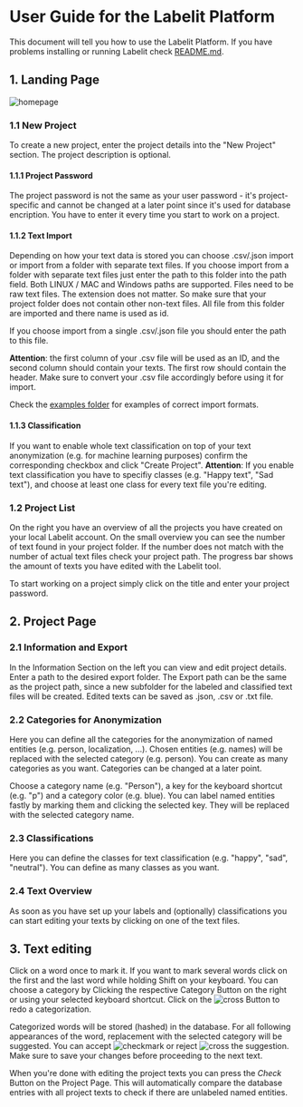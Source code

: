 # User Guide for the Labelit Platform

This document will tell you how to use the Labelit Platform. If you have problems installing or running Labelit check [README.md](https://github.com/Mirobit/Labelit/blob/master/README.md).

## 1. Landing Page

![homepage](https://user-images.githubusercontent.com/50407361/81276241-080d5c00-9053-11ea-8cba-e280278c8eac.png)

### 1.1 New Project

To create a new project, enter the project details into the "New Project" section. The project description is optional.

#### 1.1.1 Project Password

The project password is not the same as your user password - it's project-specific and cannot be changed at a later point since it's used for database encription. You have to enter it every time you start to work on a project.

#### 1.1.2 Text Import

Depending on how your text data is stored you can choose .csv/.json import or import from a folder with separate text files.
If you choose import from a folder with separate text files just enter the path to this folder into the path field. Both LINUX / MAC and Windows paths are supported. Files need to be raw text files. The extension does not matter. So make sure that your project folder does not contain other non-text files. All file from this folder are imported and there name is used as id.

If you choose import from a single .csv/.json file you should enter the path to this file.

**Attention**: the first column of your .csv file will be used as an ID, and the second column should contain your texts. The first row should contain the header. Make sure to convert your .csv file accordingly before using it for import.

Check the [examples folder](https://github.com/Mirobit/Labelit/tree/master/examples) for examples of correct import formats.

#### 1.1.3 Classification

If you want to enable whole text classification on top of your text anonymization (e.g. for machine learning purposes) confirm the corresponding checkbox and click "Create Project".
**Attention**: If you enable text classification you have to specifiy classes (e.g. "Happy text", "Sad text"), and choose at least one class for every text file you're editing.

### 1.2 Project List

On the right you have an overview of all the projects you have created on your local Labelit account. On the small overview you can see the number of text found in your project folder. If the number does not match with the number of actual text files check your project path. The progress bar shows the amount of texts you have edited with the Labelit tool.

To start working on a project simply click on the title and enter your project password.

## 2. Project Page

### 2.1 Information and Export

In the Information Section on the left you can view and edit project details. Enter a path to the desired export folder. The Export path can be the same as the project path, since a new subfolder for the labeled and classified text files will be created. Edited texts can be saved as .json, .csv or .txt file.

### 2.2 Categories for Anonymization

Here you can define all the categories for the anonymization of named entities (e.g. person, localization, ...). Chosen entities (e.g. names) will be replaced with the selected category (e.g. person). You can create as many categories as you want. Categories can be changed at a later point.

Choose a category name (e.g. "Person"), a key for the keyboard shortcut (e.g. "p") and a category color (e.g. blue). You can label named entities fastly by marking them and clicking the selected key. They will be replaced with the selected category name.

### 2.3 Classifications

Here you can define the classes for text classification (e.g. "happy", "sad", "neutral"). You can define as many classes as you want.

### 2.4 Text Overview

As soon as you have set up your labels and (optionally) classifications you can start editing your texts by clicking on one of the text files.

## 3. Text editing

Click on a word once to mark it. If you want to mark several words click on the first and the last word while holding Shift on your keyboard.
You can choose a category by Clicking the respective Category Button on the right or using your selected keyboard shortcut. Click on the ![cross](https://user-images.githubusercontent.com/50407361/81275697-52daa400-9052-11ea-80d6-d54196b12da2.png) Button to redo a categorization.

Categorized words will be stored (hashed) in the database. For all following appearances of the word, replacement with the selected category will be suggested. You can accept ![checkmark](https://user-images.githubusercontent.com/50407361/81275754-64bc4700-9052-11ea-90e7-fd25c4cf8e05.png) or reject ![cross](https://user-images.githubusercontent.com/50407361/81275697-52daa400-9052-11ea-80d6-d54196b12da2.png) the suggestion.
Make sure to save your changes before proceeding to the next text.

When you're done with editing the project texts you can press the _Check_ Button on the Project Page. This will automatically compare the database entries with all project texts to check if there are unlabeled named entities.
